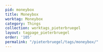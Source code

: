 ```yaml
---
pid: moneybox
title: Moneybox
worktag: Moneybox
category: Things
collection: worktags_pieterbruegel
layout: tagpage_pieterbruegel
order: '105'
permalink: "/pieterbruegel/tags/moneybox/"
---
```

